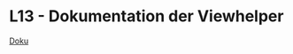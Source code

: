 # L13 - Dokumentation der Viewhelper

[Doku](https://docs.typo3.org/other/typo3/view-helper-reference/main/en-us/Index.html)

